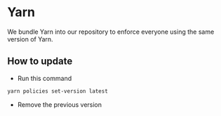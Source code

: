 # Yarn

We bundle Yarn into our repository to enforce everyone using the same version of Yarn.

## How to update

- Run this command

```bash
yarn policies set-version latest
```

- Remove the previous version

